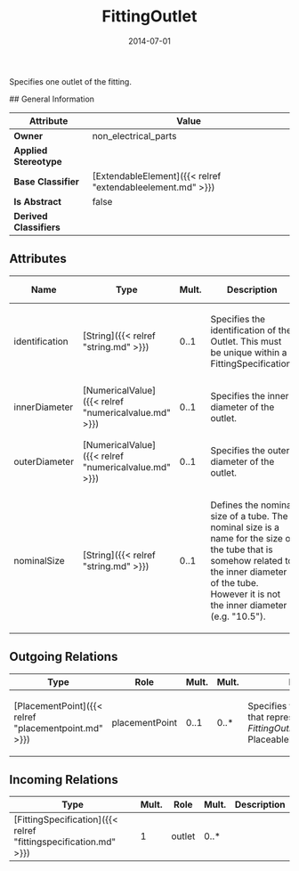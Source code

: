 ﻿---
title: FittingOutlet
toc: false
type: specs
date: "2014-07-01"
draft: false
specification: VEC
version: 1.1.1
documentType: "Recommendation"
elementType: Class
classes:
  - FittingOutlet
menu_name: vec-1.1.1
---
<p>Specifies one outlet of the fitting.  </p>
## General Information

| Attribute               | Value |
|-------------------------|-------|
| **Owner**               | non_electrical_parts |
| **Applied Stereotype**  |   |
| **Base Classifier**     | [ExtendableElement]({{< relref "extendableelement.md" >}})<br/>  |
| **Is Abstract**         | false |
| **Derived Classifiers** |   |

## Attributes
|  Name  |  Type  |  Mult.  |  Description  |  Owning Classifier  |
|--------|--------|---------|---------------|--------------|
|identification | [String]({{< relref "string.md" >}}) | 0..1 | <p>Specifies the identification of the Outlet. This must be unique within a FittingSpecification.  </p> | [FittingOutlet]({{< relref "fittingoutlet.md" >}}) |
|innerDiameter | [NumericalValue]({{< relref "numericalvalue.md" >}}) | 0..1 | <p>Specifies the inner diameter of the outlet.  </p> | [FittingOutlet]({{< relref "fittingoutlet.md" >}}) |
|outerDiameter | [NumericalValue]({{< relref "numericalvalue.md" >}}) | 0..1 | <p>Specifies the outer diameter of the outlet.  </p> | [FittingOutlet]({{< relref "fittingoutlet.md" >}}) |
|nominalSize | [String]({{< relref "string.md" >}}) | 0..1 | <p> Defines the nominal size of a tube. The nominal size is a name for the size of the tube that is somehow related to the inner diameter of the tube. However it is not the inner diameter (e.g. &quot;10.5&quot;).      </p> | [FittingOutlet]({{< relref "fittingoutlet.md" >}}) |

## Outgoing Relations
|    Type  |   Role   |   Mult.   |   Mult.   |   Description   |
|----------|----------|-----------|-----------|-----------------|
| [PlacementPoint]({{< relref "placementpoint.md" >}}) | placementPoint | 0..1 | 0..* | <p> Specifies the <i>PlacementPoint</i> that represents this <i>FittingOutlet</i> in a PlaceableElementSpecification.      </p> |
##  Incoming Relations
|    Type  |   Mult.  |   Role    |   Mult.   |   Description  |
|----------|----------|-----------|-----------|----------------|
| [FittingSpecification]({{< relref "fittingspecification.md" >}}) | 1 | outlet | 0..* |  |
